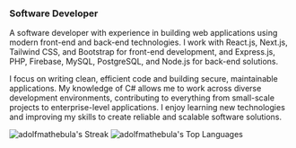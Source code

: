 ###  Software Developer

A software developer with experience in building web applications using modern front-end and back-end technologies. I work with React.js, Next.js, Tailwind CSS, and Bootstrap for front-end development, and Express.js, PHP, Firebase, MySQL, PostgreSQL, and Node.js for back-end solutions. 

I focus on writing clean, efficient code and building secure, maintainable applications. My knowledge of C# allows me to work across diverse development environments, contributing to everything from small-scale projects to enterprise-level applications. I enjoy learning new technologies and improving my skills to create reliable and scalable software solutions.

![adolfmathebula's Streak](https://github-readme-streak-stats.herokuapp.com/?user=adolfmathebula&theme=vue-dark&hide_border=true)
![adolfmathebula's Top Languages](https://github-readme-stats.vercel.app/api/top-langs/?username=adolfmathebula&theme=vue-dark&show_icons=true&hide_border=true&layout=compact)


